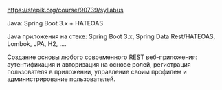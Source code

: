 https://stepik.org/course/90739/syllabus

Java: Spring Boot 3.x + HATEOAS


Java приложения на  стеке: Spring Boot 3.x, Spring Data Rest/HATEOAS, Lombok, JPA, H2, ....

Создание основы любого современного REST веб-приложения: аутентификация и авторизация на основе ролей, регистрация пользователя в приложении, управление своим профилем и администрирование пользователей.